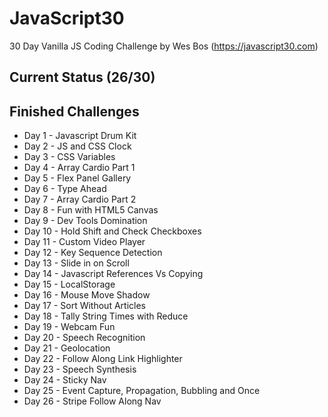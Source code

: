 # JavaScript30
30 Day Vanilla JS Coding Challenge by Wes Bos (https://javascript30.com)

## Current Status (26/30)
## Finished Challenges
* Day 1 - Javascript Drum Kit
* Day 2 - JS and CSS Clock
* Day 3 - CSS Variables
* Day 4 - Array Cardio Part 1
* Day 5 - Flex Panel Gallery
* Day 6 - Type Ahead
* Day 7 - Array Cardio Part 2
* Day 8 - Fun with HTML5 Canvas
* Day 9 - Dev Tools Domination
* Day 10 - Hold Shift and Check Checkboxes
* Day 11 - Custom Video Player
* Day 12 - Key Sequence Detection
* Day 13 - Slide in on Scroll
* Day 14 - Javascript References Vs Copying
* Day 15 - LocalStorage
* Day 16 - Mouse Move Shadow
* Day 17 - Sort Without Articles
* Day 18 - Tally String Times with Reduce
* Day 19 - Webcam Fun
* Day 20 - Speech Recognition
* Day 21 - Geolocation 
* Day 22 - Follow Along Link Highlighter
* Day 23 - Speech Synthesis
* Day 24 - Sticky Nav
* Day 25 - Event Capture, Propagation, Bubbling and Once
* Day 26 - Stripe Follow Along Nav
